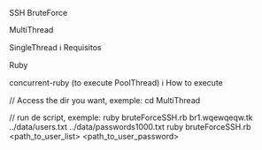 SSH BruteForce

MultiThread

SingleThread
ℹ️ Requisitos

Ruby

concurrent-ruby (to execute PoolThread)
ℹ️ How to execute

// Access the dir you want, exemple:
cd MultiThread

// run de script, exemple: ruby bruteForceSSH.rb br1.wqewqeqw.tk ../data/users.txt ../data/passwords1000.txt
ruby bruteForceSSH.rb <host> <path_to_user_list> <path_to_user_password>


